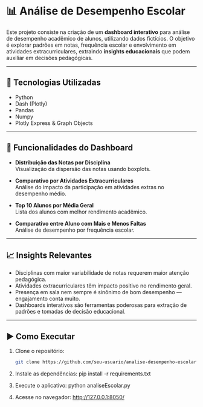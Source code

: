 # 📊 Análise de Desempenho Escolar

Este projeto consiste na criação de um **dashboard interativo** para análise de desempenho acadêmico de alunos, utilizando dados fictícios. O objetivo é explorar padrões em notas, frequência escolar e envolvimento em atividades extracurriculares, extraindo **insights educacionais** que podem auxiliar em decisões pedagógicas.

---

## 🚀 Tecnologias Utilizadas

- Python
- Dash (Plotly)
- Pandas
- Numpy
- Plotly Express & Graph Objects

---

## 📂 Funcionalidades do Dashboard

- **Distribuição das Notas por Disciplina**  
  Visualização da dispersão das notas usando boxplots.

- **Comparativo por Atividades Extracurriculares**  
  Análise do impacto da participação em atividades extras no desempenho médio.

- **Top 10 Alunos por Média Geral**  
  Lista dos alunos com melhor rendimento acadêmico.

- **Comparativo entre Aluno com Mais e Menos Faltas**  
  Análise de desempenho por frequência escolar.

---

## 📈 Insights Relevantes

- Disciplinas com maior variabilidade de notas requerem maior atenção pedagógica.
- Atividades extracurriculares têm impacto positivo no rendimento geral.
- Presença em sala nem sempre é sinônimo de bom desempenho — engajamento conta muito.
- Dashboards interativos são ferramentas poderosas para extração de padrões e tomadas de decisão educacional.

---

## ▶️ Como Executar

1. Clone o repositório:
   ```bash
   git clone https://github.com/seu-usuario/analise-desempenho-escolar.git
2. Instale as dependências:
    pip install -r requirements.txt
3. Execute o aplicativo:
    python analiseEscolar.py

4. Acesse no navegador:
    http://127.0.0.1:8050/
